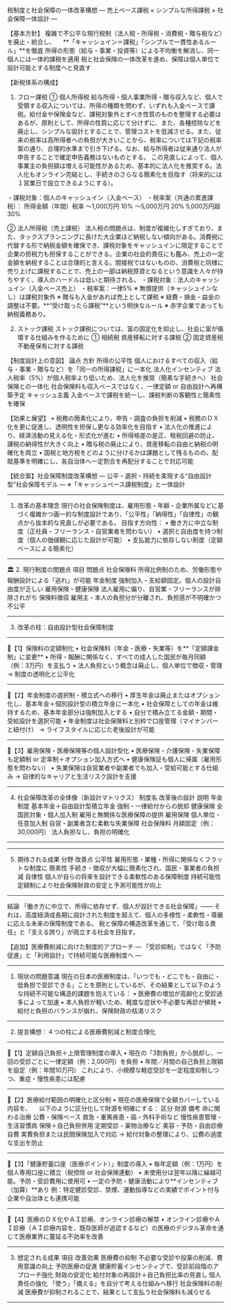 税制度と社会保障の一体改革構想
― 売上ベース課税 × シンプルな所得課税 × 社会保障一体設計 ―

【基本方針】
複雑で不公平な現行税制（法人税・所得税・消費税・贈与税など）を廃止・統合し、
　**「キャッシュイン＝課税」「シンプルで一貫性あるルール」**を徹底
所得の形態（給与・事業・投資等）による不均衡を解消し、同一個人には一体的課税を適用
税と社会保険の一体改革を進め、保障は個人単位で設計可能とする制度へと見直す

【新税体系の構成】
1. フロー課税
① 個人所得税
給与所得・個人事業所得・贈与収入など、個人で受領する収入については、所得の種類を問わず、いずれも入金ベースで課税。給付金や保険金など、課税対象外とすべき性質のものを整理する必要はあるが、原則として、所得の性質に応じて分けずに、また、各種控除などを廃止し、シンプルな設計とすることで、管理コストを低減させる。また、従来の税率は高所得者への負担が大きいことから、税率については下記の税率案の通り、合理的水準まで引き下げる。なお、給与所得者は従来通り法人が申告することで確定申告義務はないものとする。
この見直しによって、個人事業主の負担額は増える可能性があるため、基本的に法人化を推奨する。法人化もオンライン完結とし、手続きのさらなる簡素化を目指す（将来的には１営業日で設立できるようにする）。

・課税対象：個人のキャッシュイン（入金ベース）
・税率案（共通の累進課税）：
所得金額（年間）税率
～1,000万円	10%
～5,000万円	20%
5,000万円超	30%

② 法人所得税（売上課税）
法人税の問題点は、制度が複雑化しすぎており、また、タックスプランニングに長けた大企業ほど納税しない傾向がある。消費税に代替する形で納税金額を確保でき、課税対象をキャッシュインに限定することで企業の担税力も担保することができる。企業の社会的責任にも鑑み、売上の一定金額を納税することは合理的と言える。間接税ではないものの、消費税と同様に売り上げに課税することで、売上の一部は納税原資となるという意識を人々が持ちやすく、導入のハードルは低いと期待される。
・課税対象：法人のキャッシュイン（入金ベース売上）
・税率案：一律5%
※ 無償提供（キャッシュインなし）は課税対象外
※ 贈与も入金があれば売上として課税
※ 経費・損金・益金の調整は不要。**“受け取ったら課税”**という明快なルール
※ 赤字企業であっても納税義務あり。

2. ストック課税
ストック課税については、富の固定化を抑止し、社会に富が循環する仕組みを作るために
①	相続税	資産移転に対する課税
②	固定資産税	不動産保有に対する課税

【制度設計上の意図】
論点	方針
所得の公平性	個人におけるすべての収入（給与・事業・贈与など）を「同一の所得課税」に一本化
法人化インセンティブ	法人税率（5%）が個人税率より低いため、法人化を推奨（簡素な手続きへ）
社会保険との一体化	社会保険料も収入ベースではなく、一律定額 or 自由設計へ再構築予定
キャッシュ主義	入金ベースで課税を統一し、課税判断の客観性と簡素性を確保

【効果と展望】
•	税務の簡素化により、申告・調査の負担を削減
•	税務のＤＸ化を更に促進し、透明性を担保し更なる効率化を目指す
•	法人化の推進により、経済活動の見える化・形式化が進む
•	所得格差の是正、租税回避の防止、課税の納得性が大きく向上
•	贈与税の廃止により、資産移転の自由と納税の明確化を両立
•	国税と地方税をどのように分けるかは課題として残るものの、配賦基準を明確にし、各自治体へ一定割合を再配分することで対応可能

【統合案】社会保障制度改革構想
― 公平・選択・持続を実現する“自由設計型”社会保障モデル ―
※「キャッシュベース課税制度」と一体設計
________________________________________
 1. 改革の基本理念
現行の社会保険制度は、雇用形態・年齢・企業所属などに基づく複雑かつ画一的な制度設計であり、「公平性」「納得性」「自律性」の観点から抜本的な見直しが必要である。
 目指す方向性：
•	働き方に中立な制度（正社員・フリーランス・自営業者を問わない）
•	選択と自由度を持つ制度（個人の価値観に応じた設計が可能）
•	支払能力に依存しない制度（定額ベースによる簡素化）
________________________________________
🏛️ 2. 現行制度の問題点
項目	問題点
社会保険料	所得比例制のため、労働形態や報酬設計による「逃れ」が可能
年金制度	強制加入・支給額固定。個人の設計自由度が乏しい
雇用保険・健康保険	法人雇用に偏り、自営業・フリーランスが排除されがち
保険料徴収	雇用主・本人の負担分が分離され、負担感が不明確かつ不公平
________________________________________
 3. 改革の柱：自由設計型社会保障制度
________________________________________
🔹【1】保険料の定額制化
•	社会保険料（年金・医療・失業等）を**「定額課金制」に変更**
•	所得・報酬に関係なく、すべての成人した国民が毎月同額（例：3万円）を支払う
•	法人負担という概念は廃止し、個人単位で徴収・管理
→ 制度の透明化と公平化
________________________________________
🔹【2】年金制度の選択制・積立式への移行
•	厚生年金は廃止またはオプション化し、基本年金＋個別設計型の積立年金に一本化
•	社会保障としての年金は維持するため、基本年金部分は強制加入とする
•	自分で積み立てる金額・期間・受給設計を選択可能
•	年金制度は社会保険料と別枠で口座管理（マイナンバーと紐付け）
→ ライフスタイルに応じた老後設計が可能
________________________________________
🔹【3】雇用保険・医療保険等の個人設計型化
•	医療保険・介護保険・失業保障も定額制 or 定率制＋オプション加入方式へ
•	健康保険証も個人に帰属（雇用形態を問わない）
•	失業保険は自営業者や副業者でも加入・受給可能とする仕組み
→ 自律的なキャリアと生活リスク設計を支援
________________________________________
 4. 社会保障改革の全体像（新設計マトリクス）
制度名	改革後の設計	説明
年金制度	基本年金＋自由設計型積立年金	強制・一律給付からの脱却
健康保険	全国民対象・個人加入制	雇用と無関係な医療保障の提供
雇用保険	個人単位・任意加入制	自営・副業者含む柔軟な失業保障
社会保険料	月額固定（例：30,000円）	法人負担なし、負担の明確化
________________________________________
________________________________________
5. 期待される成果
分野	改善点
公平性	雇用形態・業種・所得に関係なくフラットな制度に
簡素性	手続き・徴収が大幅に簡素化され、国民・事業者の負担減
自律性	個人が自らの将来を設計できる柔軟性のある保障制度
持続可能性	定額制により社会保険財政の安定と予測可能性が向上
________________________________________
結論
「働き方に中立で、所得に依存せず、個人が設計できる社会保障」――
それは、高度経済成長期に設計された制度を超えて、個人の多様性・柔軟性・尊厳に応える未来の保障制度である。
税と保障の構造改革を通じて、「受け取る責任」と「支える誇り」が両立する社会を目指す。

【追加】医療費削減に向けた制度的アプローチ
― 「受診抑制」ではなく「予防促進」と「利用設計」で持続可能な医療制度へ ―
________________________________________
 1. 現状の問題意識
現在の日本の医療制度は、「いつでも・どこでも・自由に・低負担で受診できる」ことを原則としているが、その結果として以下のような持続不可能な構造的課題を抱えている：
•	医療費の増加が高齢化と受診過多によって加速
•	本人負担が軽いため、軽度な症状や不必要な再診が頻発
•	給付と負担のバランスが崩れ、保険財政の枯渇リスク
________________________________________
2. 提言構想：４つの柱による医療費削減と制度合理化
________________________________________
🔹【1】定額自己負担＋上限管理制度の導入
•	現在の「3割負担」から脱却し、一回の受診ごとに一律定額（例：2,000円）を負担
•	年間／月間の自己負担上限額を設定（例：年間10万円）
 これにより、小規模な軽症受診を一定程度抑制しつつ、重症・慢性疾患には配慮
________________________________________
🔹【2】医療給付範囲の明確化と区分制
•	現在の医療保険で全額カバーしている内容を、
　以下のように区分化して財源を明確にする：
区分	財源	備考
命に関わる治療	公費・保険ベース	救急・重篤疾患・癌・外科手術など
慢性疾患管理・生活習慣病	保険＋自己負担併用	定期受診・薬物治療など
美容・予防・自由診療	自費	実費負担または民間保険加入で対応
→ 給付対象の整理により、公費の過度な支出を防止
________________________________________
🔹【3】「健康貯蓄口座（医療ポイント）」制度の導入
•	毎年定額（例：1万円）を個人専用口座に積立（税控除 or 社会保険連動）
•	未使用分は翌年以降に繰越可能。予防・受診費用に使用可
•	一定の予防・健康活動により**インセンティブ（加算）**あり
 例：特定健診受診、禁煙、運動指導などの実績でポイント付与
 企業や自治体とも連携可能
________________________________________

🔹【4】医療のＤＸ化やＡＩ診療、オンライン診療の解禁
•	オンライン診療やＡＩ診療（ＡＩ診療内容を、既存医師が追認するなど）の医療のデジタル革命を通じて医療業界に蔓延る不効率を改善
________________________________________
 3. 想定される成果
項目	改善効果
医療費の抑制	不必要な受診や投薬の削減、費用意識の向上
予防医療の促進	健康貯蓄インセンティブで、受診前段階のアプローチ強化
財政の安定化	給付対象の再設計＋自己負担比率の見直し
個人責任の強化	「使う」「備える」を自分で考える仕組みへ移行
社会保険料の削減	医療費が抑制されることで、結果として支払う社会保険料も減らせる
________________________________________
